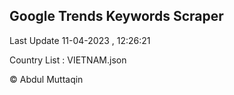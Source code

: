 

## Google Trends Keywords Scraper 
 
Last Update 11-04-2023 , 12:26:21

Country List :
VIETNAM.json



© Abdul Muttaqin 
